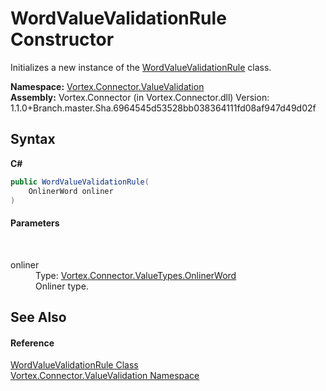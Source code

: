 # WordValueValidationRule Constructor 
 

Initializes a new instance of the <a href="T_Vortex_Connector_ValueValidation_WordValueValidationRule.md">WordValueValidationRule</a> class.

**Namespace:**&nbsp;<a href="N_Vortex_Connector_ValueValidation.md">Vortex.Connector.ValueValidation</a><br />**Assembly:**&nbsp;Vortex.Connector (in Vortex.Connector.dll) Version: 1.1.0+Branch.master.Sha.6964545d53528bb038364111fd08af947d49d02f

## Syntax

**C#**<br />
``` C#
public WordValueValidationRule(
	OnlinerWord onliner
)
```


#### Parameters
&nbsp;<dl><dt>onliner</dt><dd>Type: <a href="T_Vortex_Connector_ValueTypes_OnlinerWord.md">Vortex.Connector.ValueTypes.OnlinerWord</a><br />Onliner type.</dd></dl>

## See Also


#### Reference
<a href="T_Vortex_Connector_ValueValidation_WordValueValidationRule.md">WordValueValidationRule Class</a><br /><a href="N_Vortex_Connector_ValueValidation.md">Vortex.Connector.ValueValidation Namespace</a><br />